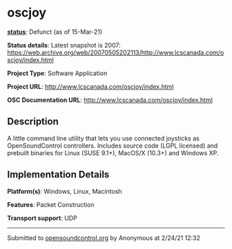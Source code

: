 # oscjoy

**[status](../implementation-status.html)**: Defunct (as of 15-Mar-21)

**Status details**: 
Latest snapshot is 2007: https://web.archive.org/web/20070505202113/http://www.lcscanada.com/oscjoy/index.html

**Project Type**: Software Application

**Project URL**: <http://www.lcscanada.com/oscjoy/index.html>

**OSC Documentation URL**: <http://www.lcscanada.com/oscjoy/index.html>

## Description

A little command line utility that lets you use connected joysticks as OpenSoundControl controllers. Includes source code (LGPL licensed) and prebuilt binaries for Linux (SUSE 9.1+), MacOS/X (10.3+) and Windows XP.

## Implementation Details

**Platform(s)**: Windows, Linux, Macintosh

**Features**: Packet Construction

**Transport support**: UDP

---
Submitted to [opensoundcontrol.org](https://opensoundcontrol.org) by Anonymous at 2/24/21 12:32
